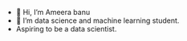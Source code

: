 - 👋 Hi, I’m Ameera banu
- 🌱 I’m  data science and machine learning student.
- Aspiring to be a data scientist.


<!---
Ameerabanu98/Ameerabanu98 is a ✨ special ✨ repository because its `README.md` (this file) appears on your GitHub profile.
You can click the Preview link to take a look at your changes.
--->
